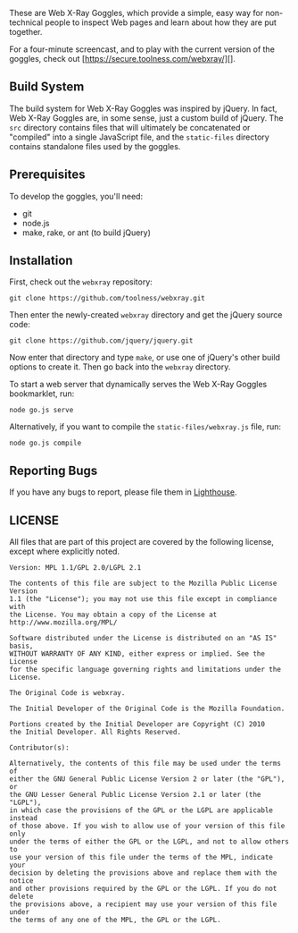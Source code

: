 These are Web X-Ray Goggles, which provide a simple, easy way for non-technical people to inspect Web pages and learn about how they are put together.

For a four-minute screencast, and to play with the current version of the goggles, check out [https://secure.toolness.com/webxray/][].

## Build System

The build system for Web X-Ray Goggles was inspired by jQuery. In fact, Web X-Ray Goggles are, in some sense, just a custom build of jQuery. The `src` directory contains files that will ultimately be concatenated or "compiled" into a single JavaScript file, and the `static-files` directory contains standalone files used by the goggles.

## Prerequisites

To develop the goggles, you'll need:

* git
* node.js
* make, rake, or ant (to build jQuery)

## Installation

First, check out the `webxray` repository:

    git clone https://github.com/toolness/webxray.git

Then enter the newly-created `webxray` directory and get the jQuery source code:

    git clone https://github.com/jquery/jquery.git
    
Now enter that directory and type `make`, or use one of jQuery's other build options to create it. Then go back into the `webxray` directory.

To start a web server that dynamically serves the Web X-Ray Goggles bookmarklet, run:

    node go.js serve

Alternatively, if you want to compile the `static-files/webxray.js` file, run:

    node go.js compile

  [https://secure.toolness.com/webxray/]: https://secure.toolness.com/webxray/

## Reporting Bugs

If you have any bugs to report, please file them in [Lighthouse][].

  [Lighthouse]: http://hackasaurus.lighthouseapp.com/projects/66492-hackasaurus/

## LICENSE

All files that are part of this project are covered by the following
license, except where explicitly noted.

    Version: MPL 1.1/GPL 2.0/LGPL 2.1

    The contents of this file are subject to the Mozilla Public License Version
    1.1 (the "License"); you may not use this file except in compliance with
    the License. You may obtain a copy of the License at
    http://www.mozilla.org/MPL/

    Software distributed under the License is distributed on an "AS IS" basis,
    WITHOUT WARRANTY OF ANY KIND, either express or implied. See the License
    for the specific language governing rights and limitations under the
    License.

    The Original Code is webxray.

    The Initial Developer of the Original Code is the Mozilla Foundation.

    Portions created by the Initial Developer are Copyright (C) 2010
    the Initial Developer. All Rights Reserved.

    Contributor(s):

    Alternatively, the contents of this file may be used under the terms of
    either the GNU General Public License Version 2 or later (the "GPL"), or
    the GNU Lesser General Public License Version 2.1 or later (the "LGPL"),
    in which case the provisions of the GPL or the LGPL are applicable instead
    of those above. If you wish to allow use of your version of this file only
    under the terms of either the GPL or the LGPL, and not to allow others to
    use your version of this file under the terms of the MPL, indicate your
    decision by deleting the provisions above and replace them with the notice
    and other provisions required by the GPL or the LGPL. If you do not delete
    the provisions above, a recipient may use your version of this file under
    the terms of any one of the MPL, the GPL or the LGPL.
